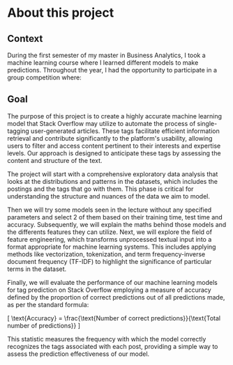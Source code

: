 # About this project

## Context
During the first semester of my master in Business Analytics, I took a machine learning course where I learned different models to make predictions. Throughout the year, I had the opportunity to participate in a group competition where:

## Goal 
The purpose of this project is to create a highly accurate machine learning model that Stack Overflow may utilize to automate the process of single-tagging user-generated articles.  These tags facilitate efficient information retrieval and contribute significantly to the platform's usability, allowing users to filter and access content pertinent to their interests and expertise levels. Our approach is designed to anticipate these tags by assessing the content and structure of the text.

The project will start with a comprehensive exploratory data analysis that looks at the distributions and patterns in the datasets, which includes the postings and the tags that go with them. This phase is critical for understanding the structure and nuances of the data we aim to model.

Then we will try some models seen in the lecture without any specified parameters and select 2 of them based on their training time, test time and accuracy. Subsequently, we will explain the maths behind those models and the differents features they can utilize. Next, we will explore the field of feature engineering, which transforms unprocessed textual input into a format appropriate for machine learning systems. This includes applying methods like vectorization, tokenization, and term frequency-inverse document frequency (TF-IDF) to highlight the significance of particular terms in the dataset.

Finally, we will evaluate the performance of our machine learning models for tag prediction on Stack Overflow employing a measure of accuracy defined by the proportion of correct predictions out of all predictions made, as per the standard formula:

\[ \text{Accuracy} = \frac{\text{Number of correct predictions}}{\text{Total number of predictions}} \]


This statistic measures the frequency with which the model correctly recognizes the tags associated with each post, providing a simple way to assess the prediction effectiveness of our model.
